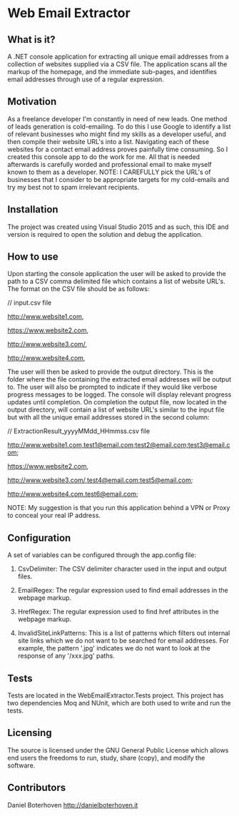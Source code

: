 # Web Email Extractor

## What is it?
A .NET console application for extracting all unique email addresses from a collection of websites supplied via a CSV file. The application scans all the markup of the homepage, and the immediate sub-pages, and identifies email addresses through use of a regular expression.

## Motivation
As a freelance developer I'm constantly in need of new leads. One method of leads generation is cold-emailing. To do this I use Google to identify a list of relevant businesses who might find my skills as a developer useful, and then compile their website URL's into a list. Navigating each of these websites for a contact email address proves painfully time consuming. So I created this console app to do the work for me. All that is needed afterwards is carefully worded and professional email to make myself known to them as a developer. NOTE: I CAREFULLY pick the URL's of businesses that I consider to be appropriate targets for my cold-emails and try my best not to spam irrelevant recipients.

## Installation
The project was created using Visual Studio 2015 and as such, this IDE and version is required to open the solution and debug the application.

## How to use
Upon starting the console application the user will be asked to provide the path to a CSV comma delimited file which contains a list of website URL's. The format on the CSV file should be as follows:

// input.csv file

http://www.website1.com,

https://www.website2.com,

http://www.website3.com/,

http://www.website4.com,


The user will then be asked to provide the output directory. This is the folder where the file containing the extracted email addresses will be output to. The user will also be prompted to indicate if they would like verbose progress messages to be logged. The console will display relevant progress updates until completion. On completion the output file, now located in the output directory, will contain a list of website URL's similar to the input file but with all the unique email addresses stored in the second column:

// ExtractionResult_yyyyMMdd_HHmmss.csv file

http://www.website1.com,test1@email.com;test2@email.com;test3@email.com;

https://www.website2.com,

http://www.website3.com/,test4@email.com;test5@email.com;

http://www.website4.com,test6@email.com;


NOTE: My suggestion is that you run this application behind a VPN or Proxy to conceal your real IP address.

## Configuration
A set of variables can be configured through the app.config file:

1. CsvDelimiter: The CSV delimiter character used in the input and output files.

2. EmailRegex: The regular expression used to find email addresses in the webpage markup.

3. HrefRegex: The regular expression used to find href attributes in the webpage markup.

4. InvalidSiteLinkPatterns: This is a list of patterns which filters out internal site links which we do not want to be searched for email addresses. For example, the pattern '.jpg' indicates we do not want to look at the response of any '/xxx.jpg' paths.

## Tests
Tests are located in the WebEmailExtractor.Tests project. This project has two dependencies Moq and NUnit, which are both used to write and run the tests.

## Licensing
The source is licensed under the GNU General Public License which allows end users the freedoms to run, study, share (copy), and modify the software.

## Contributors
Daniel Boterhoven
http://danielboterhoven.it